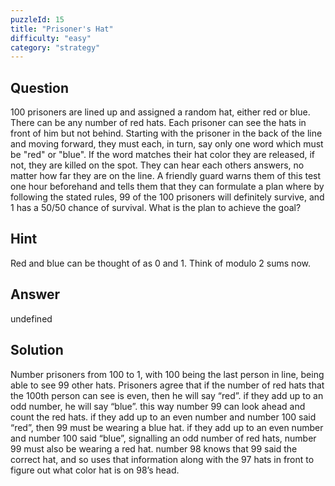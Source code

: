 ```yaml
---
puzzleId: 15
title: "Prisoner's Hat"
difficulty: "easy"
category: "strategy"
---
```


## Question
100 prisoners are lined up and assigned a random hat, either red or blue. There can be any number of red hats. Each prisoner can see the hats in front of him but not behind. Starting with the prisoner in the back of the line and moving forward, they must each, in turn, say only one word which must be "red" or "blue". If the word matches their hat color they are released, if not, they are killed on the spot. They can hear each others answers, no matter how far they are on the line. A friendly guard warns them of this test one hour beforehand and tells them that they can formulate a plan where by following the stated rules, 99 of the 100 prisoners will definitely survive, and 1 has a 50/50 chance of survival. What is the plan to achieve the goal?

## Hint
Red and blue can be thought of as 0 and 1. Think of modulo 2 sums now.

## Answer
undefined

## Solution
Number prisoners from 100 to 1, with 100 being the last person in line, being able to see 99 other hats. Prisoners agree that if the number of red hats that the 100th person can see is even, then he will say “red”. if they add up to an odd number, he will say “blue”. this way number 99 can look ahead and count the red hats. if they add up to an even number and number 100 said “red”, then 99 must be wearing a blue hat. if they add up to an even number and number 100 said “blue”, signalling an odd number of red hats, number 99 must also be wearing a red hat. number 98 knows that 99 said the correct hat, and so uses that information along with the 97 hats in front to figure out what color hat is on 98’s head.
